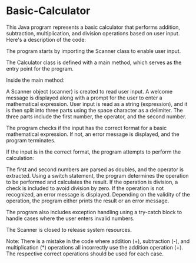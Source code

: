 # Basic-Calculator
This Java program represents a basic calculator that performs addition, subtraction, multiplication, and division operations based on user input.
Here's a description of the code:

The program starts by importing the Scanner class to enable user input.

The Calculator class is defined with a main method, which serves as the entry point for the program.

Inside the main method:

A Scanner object (scanner) is created to read user input.
A welcome message is displayed along with a prompt for the user to enter a mathematical expression.
User input is read as a string (expression), and it is then split into three parts using the space character as a delimiter. The three parts include the first number, the operator, and the second number.

The program checks if the input has the correct format for a basic mathematical expression. If not, an error message is displayed, and the program terminates.

If the input is in the correct format, the program attempts to perform the calculation:

The first and second numbers are parsed as doubles, and the operator is extracted.
Using a switch statement, the program determines the operation to be performed and calculates the result.
If the operation is division, a check is included to avoid division by zero.
If the operation is not recognized, an error message is displayed.
Depending on the validity of the operation, the program either prints the result or an error message.

The program also includes exception handling using a try-catch block to handle cases where the user enters invalid numbers.

The Scanner is closed to release system resources.

Note: There is a mistake in the code where addition (+), subtraction (-), and multiplication (*) operations all incorrectly use the addition operation (+). The respective correct operations should be used for each case.
